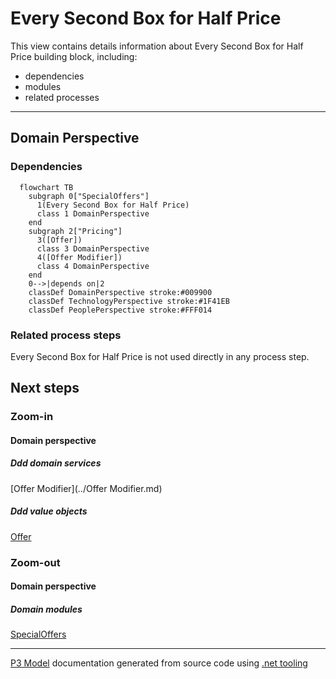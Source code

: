 ﻿
# Every Second Box for Half Price

This view contains details information about Every Second Box for Half Price building block, including:
- dependencies
- modules
- related processes  

---



## Domain Perspective


### Dependencies

```mermaid
  flowchart TB
    subgraph 0["SpecialOffers"]
      1(Every Second Box for Half Price)
      class 1 DomainPerspective
    end
    subgraph 2["Pricing"]
      3([Offer])
      class 3 DomainPerspective
      4([Offer Modifier])
      class 4 DomainPerspective
    end
    0-->|depends on|2
    classDef DomainPerspective stroke:#009900
    classDef TechnologyPerspective stroke:#1F41EB
    classDef PeoplePerspective stroke:#FFF014
```

### Related process steps

Every Second Box for Half Price is not used directly in any process step.  

## Next steps


### Zoom-in


#### Domain perspective


##### Ddd domain services

[Offer Modifier](../Offer Modifier.md)  

##### Ddd value objects

[Offer](../Offer.md)  

### Zoom-out


#### Domain perspective


##### Domain modules

[SpecialOffers](SpecialOffers.md)  

---

[P3 Model](https://github.com/P3-model/P3-model) documentation generated from source code using [.net tooling](https://github.com/P3-model/P3-model-dotnet)